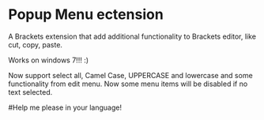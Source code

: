 Popup Menu ectension
================

A Brackets extension that add additional functionality to Brackets editor, like cut, copy, paste.

Works on windows 7!!! :)

Now support select all, Camel Case, UPPERCASE and lowercase and some functionality from edit menu. Now some menu items will be disabled if no text selected.

#Help me please in your language!
